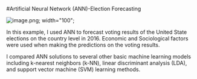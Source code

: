 #Artificial Neural Network (ANN)-Election Forecasting

![image.png; width="100";](/Users/jennywang/Library/CloudStorage/OneDrive-NYCEnvironmentalProtection/Cornell/Example/ANN-example/image.png)

In this example, I used ANN to forecast voting results of the United State elections on the country level in 2016. Economic and Sociological factors were used when making the predictions on the voting results. 

I compared ANN solutions to several other basic machine learning models including k-nearest neighbors (k-NN), linear discriminant analysis (LDA), and support vector machine (SVM) learning methods.